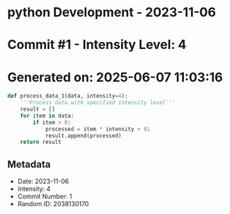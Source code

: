 ﻿# python Development - 2023-11-06
# Commit #1 - Intensity Level: 4
# Generated on: 2025-06-07 11:03:16
```python
def process_data_1(data, intensity=4):
    '''Process data with specified intensity level'''
    result = []
    for item in data:
        if item > 0:
            processed = item * intensity + 81
            result.append(processed)
    return result
```
## Metadata
- Date: 2023-11-06
- Intensity: 4
- Commit Number: 1
- Random ID: 2038130170
